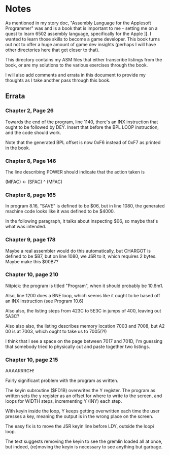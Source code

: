 # Notes

As mentioned in my story doc, "Assembly Language for the Applesoft
Programmer" was and is a book that is important to me - setting me on
a quest to learn 6502 assembly language, specifically for the
Apple ][. I wanted to learn those skills to become a game
developer. This book turns out not to offer a huge amount of game dev
insights (perhaps I will have other directories here that get closer
to that).

This directory contains my ASM files that either transcribe listings
from the book, or are my solutions to the various exercises through
the book.

I will also add comments and errata in this document to provide my
thoughts as I take another pass through this book.


## Errata

### Chapter 2, Page 26

Towards the end of the program, line 1140, there's an INX instruction
that ought to be followed by DEY. Insert that before the BPL LOOP
instruction, and the code should work.

Note that the generated BPL offset is now 0xF6 instead of 0xF7 as
printed in the book.


### Chapter 8, Page 146

The line describing POWER should indicate that the action taken is

(MFAC) <- (SFAC) ^ (MFAC)


### Chapter 8, page 165

In program 8.16, "SAVE" is defined to be $06, but in line 1080, the
generated machine code looks like it was defined to be $4000.

In the following paragraph, it talks about inspecting $06, so maybe
that's what was intended.

### Chapter 9, page 178

Maybe a real assembler would do this automatically, but CHARGOT is
defined to be $B7, but on line 1080, we JSR to it, which requires 2
bytes. Maybe make this $00B7?

### Chapter 10, page 210

Nitpick: the program is titled "Program", when it should probably be
10.6m1.

Also, line 1200 does a BNE loop, which seems like it ought to be based
off an INX instruction (see Program 10.6)

Also also, the listing steps from 423C to 5E3C in jumps of 400,
leaving out 5A3C?

Also also also, the listing describes memory location 7003 and 7008,
but A2 00 is at 7003, which ought to take us to 7005(?!)

I think that I see a space on the page between 7017 and 701D, I'm
guessing that somebody tried to physically cut and paste together two
listings.


### Chapter 10, page 215

AAAARRRGH!

Fairly significant problem with the program as written.

The keyin subroutine ($FD1B) overwrites the Y register. The program as
written sets the y register as an offset for where to write to the
screen, and loops for WIDTH steps, incrementing Y (INY) each step.

With keyin inside the loop, Y keeps getting overwritten each time the
user presses a key, meaning the output is in the wrong place on the
screen.

The easy fix is to move the JSR keyin line before LDY, outside the
loopi loop.

The text suggests removing the keyin to see the gremlin loaded all at
once, but indeed, (re)moving the keyin is necessary to see anything
but garbage.




